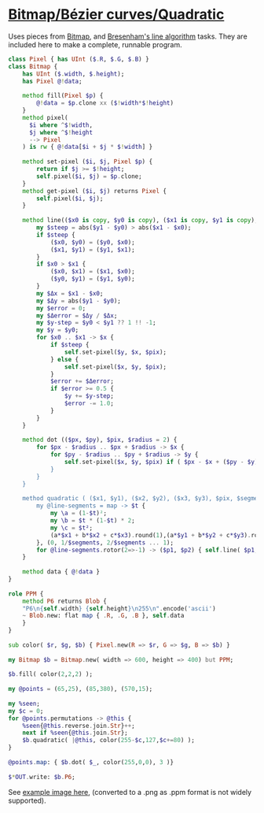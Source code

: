 [1]: https://rosettacode.org/wiki/Bitmap/Bézier_curves/Quadratic

# [Bitmap/Bézier curves/Quadratic][1]

Uses pieces from [ Bitmap](https://rosettacode.org/wiki/Bitmap#Raku), and [ Bresenham's line algorithm](https://rosettacode.org/wiki/Bitmap/Bresenham%27s_line_algorithm#Raku) tasks. They are included here to make a complete, runnable program.

```raku
class Pixel { has UInt ($.R, $.G, $.B) }
class Bitmap {
    has UInt ($.width, $.height);
    has Pixel @!data;
 
    method fill(Pixel $p) {
        @!data = $p.clone xx ($!width*$!height)
    }
    method pixel(
	  $i where ^$!width,
	  $j where ^$!height
	  --> Pixel
    ) is rw { @!data[$i + $j * $!width] }
 
    method set-pixel ($i, $j, Pixel $p) {
        return if $j >= $!height;
        self.pixel($i, $j) = $p.clone;
    }
    method get-pixel ($i, $j) returns Pixel {
	    self.pixel($i, $j);
    }
 
    method line(($x0 is copy, $y0 is copy), ($x1 is copy, $y1 is copy), $pix) {
        my $steep = abs($y1 - $y0) > abs($x1 - $x0);
        if $steep {
            ($x0, $y0) = ($y0, $x0);
            ($x1, $y1) = ($y1, $x1);
        }
        if $x0 > $x1 {
            ($x0, $x1) = ($x1, $x0);
            ($y0, $y1) = ($y1, $y0);
        }
        my $Δx = $x1 - $x0;
        my $Δy = abs($y1 - $y0);
        my $error = 0;
        my $Δerror = $Δy / $Δx;
        my $y-step = $y0 < $y1 ?? 1 !! -1;
        my $y = $y0;
        for $x0 .. $x1 -> $x {
            if $steep {
                self.set-pixel($y, $x, $pix);
            } else {
                self.set-pixel($x, $y, $pix);
            }
            $error += $Δerror;
            if $error >= 0.5 {
                $y += $y-step;
                $error -= 1.0;
            }
        }
    }
 
    method dot (($px, $py), $pix, $radius = 2) {
        for $px - $radius .. $px + $radius -> $x {
            for $py - $radius .. $py + $radius -> $y {
                self.set-pixel($x, $y, $pix) if ( $px - $x + ($py - $y) * i ).abs <= $radius;
            }
        }
    }
 
    method quadratic ( ($x1, $y1), ($x2, $y2), ($x3, $y3), $pix, $segments = 30 ) {
        my @line-segments = map -> $t {
            my \a = (1-$t)²;
            my \b = $t * (1-$t) * 2;
            my \c = $t²;
            (a*$x1 + b*$x2 + c*$x3).round(1),(a*$y1 + b*$y2 + c*$y3).round(1)
        }, (0, 1/$segments, 2/$segments ... 1);
        for @line-segments.rotor(2=>-1) -> ($p1, $p2) { self.line( $p1, $p2, $pix) };
    }
 
    method data { @!data }
}
 
role PPM {
    method P6 returns Blob {
	"P6\n{self.width} {self.height}\n255\n".encode('ascii')
	~ Blob.new: flat map { .R, .G, .B }, self.data
    }
}
 
sub color( $r, $g, $b) { Pixel.new(R => $r, G => $g, B => $b) }
 
my Bitmap $b = Bitmap.new( width => 600, height => 400) but PPM;
 
$b.fill( color(2,2,2) );
 
my @points = (65,25), (85,380), (570,15);
 
my %seen;
my $c = 0;
for @points.permutations -> @this {
    %seen{@this.reverse.join.Str}++;
    next if %seen{@this.join.Str};
    $b.quadratic( |@this, color(255-$c,127,$c+=80) );
}
 
@points.map: { $b.dot( $_, color(255,0,0), 3 )}
 
$*OUT.write: $b.P6;
```


See [example image here](https://github.com/thundergnat/rc/blob/master/img/Bezier-quadratic-perl6.png), (converted to a .png as .ppm format is not widely supported).